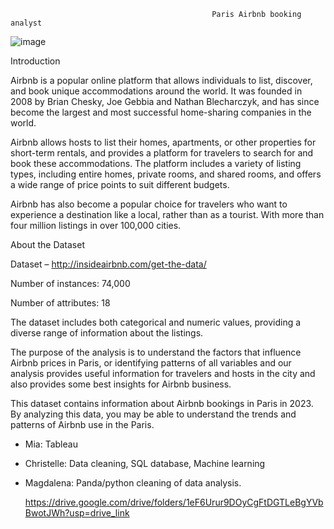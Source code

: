                                                  Paris Airbnb booking analyst






![image](https://github.com/Chr1ssie/the_data_dazzlers/assets/145025544/4f8d70ea-51d2-4b8e-a450-f70a8b4bed40)









Introduction


Airbnb is a popular online platform that allows individuals to list, discover, and book unique accommodations around the world. It was founded in 2008 by Brian Chesky, Joe Gebbia and Nathan Blecharczyk, and has since become the largest and most successful home-sharing companies in the world.


Airbnb allows hosts to list their homes, apartments, or other properties for short-term rentals, and provides a platform for travelers to search for and book these accommodations. The platform includes a variety of listing types, including entire homes, private rooms, and shared rooms, and offers a wide range of price points to suit different budgets.


Airbnb has also become a popular choice for travelers who want to experience a destination like a local, rather than as a tourist. With more than four million listings in over 100,000 cities.


About the Dataset 


Dataset – http://insideairbnb.com/get-the-data/

Number of instances: 74,000

Number of attributes: 18


The dataset includes both categorical and numeric values, providing a diverse range of information about the listings.
 

The purpose of the analysis is to understand the factors that influence Airbnb prices in Paris, or identifying patterns of all variables and our analysis provides useful information for travelers and hosts in the city and also provides some best insights for Airbnb business.


This dataset contains information about Airbnb bookings in Paris in 2023. By analyzing this data, you may be able to understand the trends and patterns of Airbnb use in the Paris.



- Mia: Tableau

- Christelle: Data cleaning, SQL database, Machine learning

- Magdalena: Panda/python cleaning of data analysis.

  https://drive.google.com/drive/folders/1eF6Urur9DOyCgFtDGTLeBgYVbBwotJWh?usp=drive_link 


